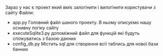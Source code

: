 Зараз у нас є проект який вміє залогінити і вилогінити користувачи з сайту
Файли:
 - app.py Головний файл шаного проекту. В ньому описуємо нашу оснивну логіку сайту
 - executeSqlite3.py допоміжний файл для функцій які будуть спілкуватись з базою данних
 - config_db.py Містить sql для створення всії таблись для нової бази банних
